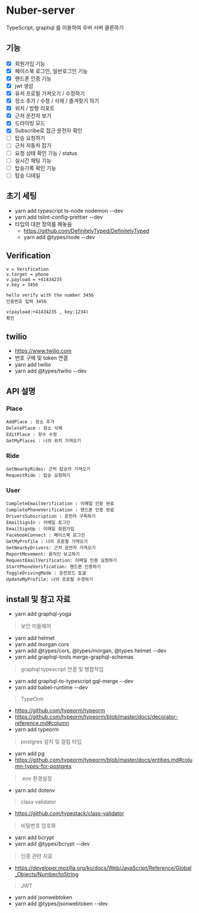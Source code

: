 # Nuber-server
TypeScript, graphql 를 이용하여 우버 서버 클론하기

## 기능
- [x] 회원가입 기능
- [x] 페이스북 로그인, 일반로그인 기능
- [x] 핸드폰 인증 기능
- [x] jwt 생성
- [x] 유저 프로필 가져오기 / 수정하기
- [x] 장소 추가 / 수정 / 삭제 / 즐겨찾기 하기
- [x] 위치 / 방향 리포트
- [x] 근처 운전자 보기
- [x] 드라이빙 모드
- [x] Subscribe로 접근 운전자 확인
- [ ] 탑승 요청하기
- [ ] 근처 자동차 잡기
- [ ] 요청 상태 확인 기능 / status
- [ ] 실시간 채팅 기능
- [ ] 탑승기록 확인 기능
- [ ] 탑승 디테일

## 초기 세팅
- yarn add typescript ts-node nodemon --dev
- yarn add tslint-config-prettier --dev
- 타입의 대한 정의를 해놓음
    - https://github.com/DefinitelyTyped/DefinitelyTyped
    - yarn add @types/node --dev

## Verification
    v = Verification
    v.target = phone
    v.payload = +41434235
    v.key = 3456

    hello verify with the number 3456
    인증번호 입력 3456
    
    v(payload:+41434235 , key:1234)
    확인

## twilio
- https://www.twilio.com
- 번호 구매 및 token 연결
- yarn add twilio
- yarn add @types/twilio --dev

## API 설명

### Place
    AddPlace : 장소 추가
    DeletePlace : 장소 삭제
    EditPlace : 장수 수정
    GetMyPlaces : 나의 위치 가져오기

### Ride
    GetNearbyRides: 근처 탑승자 가져오기
    RequestRide : 탑승 요청하기

### User
    CompleteEmailVerification : 이메일 인증 완료
    CompletePhoneVerification : 핸드폰 인증 완료
    DriversSubscription : 운전자 구독하기
    EmailSignIn : 이메일 로그인
    EmailSignUp : 이메일 회원가입
    FacebookConnect : 페이스북 로그인
    GetMyProfile : 나의 프로필 가져오기
    GetNearbyDrivers: 근처 운전자 가져오기
    ReportMovement: 움직인 보고하기
    RequestEmailVerification: 이메일 인증 요청하기
    StartPhoneVerification: 핸드폰 인증하기
    ToggleDrivingMode : 운전모드 토글
    UpdateMyProfile: 나의 프로필 수정하기

## install 및 참고 자료

- yarn add graphql-yoga 

> 보안 미들웨어
- yarn add helmet 
- yarn add morgan cors
- yarn add @types/cors, @types/morgan, @types helmet  --dev
- yarn add graphql-tools merge-graphql-schemas

> graphql typescript 연결 및 병합작업
- yarn add graphql-to-typescript gql-merge --dev
- yarn add babel-runtime --dev

> TypeOrm
- https://github.com/typeorm/typeorm
- https://github.com/typeorm/typeorm/blob/master/docs/decorator-reference.md#column
- yarn add typeorm

> postgres 설치 및 컬럼 타입
- yarn add pg
- https://github.com/typeorm/typeorm/blob/master/docs/entities.md#column-types-for-postgres


> .env 환경설정
- yarn add dotenv

> class validator
- https://github.com/typestack/class-validator

> 비밀번호 암호화
- yarn add bcrypt
- yarn add @types/bcrypt --dev

> 인증 관련 자료
- https://developer.mozilla.org/ko/docs/Web/JavaScript/Reference/Global_Objects/Number/toString

> JWT
- yarn add jsonwebtoken
- yarn add @types/jsonwebtoken --dev